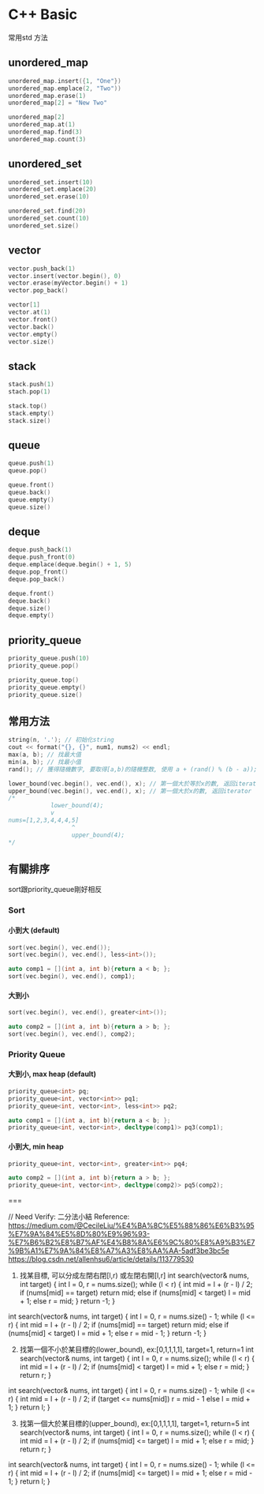 # C++ Basic

常用std 方法



## unordered_map
```cpp
unordered_map.insert({1, "One"})
unordered_map.emplace(2, "Two"))
unordered_map.erase(1)
unordered_map[2] = "New Two"

unordered_map[2]
unordered_map.at(1)
unordered_map.find(3)
unordered_map.count(3)
```

## unordered_set
```cpp
unordered_set.insert(10)
unordered_set.emplace(20)
unordered_set.erase(10)

unordered_set.find(20)
unordered_set.count(10)
unordered_set.size()
```

## vector
```cpp
vector.push_back(1)
vector.insert(vector.begin(), 0)
vector.erase(myVector.begin() + 1)
vector.pop_back()

vector[1]
vector.at(1)
vector.front()
vector.back()
vector.empty()
vector.size()
```

## stack
```cpp
stack.push(1)
stach.pop(1)

stack.top()
stack.empty()
stack.size()
```

## queue
```cpp
queue.push(1)
queue.pop()

queue.front()
queue.back()
queue.empty()
queue.size()
```
## deque
```cpp
deque.push_back(1)
deque.push_front(0)
deque.emplace(deque.begin() + 1, 5)
deque.pop_front()
deque.pop_back()

deque.front()
deque.back()
deque.size()
deque.empty()
```

## priority_queue
```cpp
priority_queue.push(10)
priority_queue.pop()

priority_queue.top()
priority_queue.empty()
priority_queue.size()
```


## 常用方法
```cpp
string(n, '.'); // 初始化string
cout << format("{}, {}", num1, nums2) << endl;
max(a, b); // 找最大值
min(a, b); // 找最小值
rand(); // 獲得隨機數字, 要取得[a,b)的隨機整数, 使用 a + (rand() % (b - a));

lower_bound(vec.begin(), vec.end(), x); // 第一個大於等於x的數, 返回iterator
upper_bound(vec.begin(), vec.end(), x); // 第一個大於x的數, 返回iterator
/*
            lower_bound(4);
            v
nums=[1,2,3,4,4,4,5]
                  ^
                  upper_bound(4);
*/
```
## 有關排序
sort跟priority_queue剛好相反
### Sort

#### 小到大 (default)
```cpp
sort(vec.begin(), vec.end());
sort(vec.begin(), vec.end(), less<int>());

auto comp1 = [](int a, int b){return a < b; };
sort(vec.begin(), vec.end(), comp1);
```

#### 大到小
```cpp
sort(vec.begin(), vec.end(), greater<int>());

auto comp2 = [](int a, int b){return a > b; };
sort(vec.begin(), vec.end(), comp2);
```


### Priority Queue

#### 大到小, max heap (default)
```cpp
priority_queue<int> pq;
priority_queue<int, vector<int>> pq1;
priority_queue<int, vector<int>, less<int>> pq2;

auto comp1 = [](int a, int b){return a < b; };
priority_queue<int, vector<int>, decltype(comp1)> pq3(comp1);
```

#### 小到大, min heap

```cpp
priority_queue<int, vector<int>, greater<int>> pq4;

auto comp2 = [](int a, int b){return a > b; };
priority_queue<int, vector<int>, decltype(comp2)> pq5(comp2);
```


===

// Need Verify:
二分法小結
Reference:
https://medium.com/@CecileLiu/%E4%BA%8C%E5%88%86%E6%B3%95%E7%9A%84%E5%8D%80%E9%96%93-%E7%B6%B2%E8%B7%AF%E4%B8%8A%E6%9C%80%E8%A9%B3%E7%9B%A1%E7%9A%84%E8%A7%A3%E8%AA%AA-5adf3be3bc5e
https://blog.csdn.net/allenhsu6/article/details/113779530

1. 找某目標, 可以分成左閉右閉[l,r) 或左閉右開[l,r]
int search(vector<int>& nums, int target) {
    int l = 0, r = nums.size();
    while (l < r) {
        int mid = l + (r - l) / 2;
        if (nums[mid] == target) return mid;
        else if (nums[mid] < target) l = mid + 1;
        else r = mid;
    }
    return -1;
}

int search(vector<int>& nums, int target) {
    int l = 0, r = nums.size() - 1;
    while (l <= r) {
        int mid = l + (r - l) / 2;
        if (nums[mid] == target) return mid;
        else if (nums[mid] < target) l = mid + 1;
        else r = mid - 1;
    }
    return -1;
}


2. 找第一個不小於某目標的(lower_bound), ex:[0,1,1,1,1], target=1, return=1
int search(vector<int>& nums, int target) {
    int l = 0, r = nums.size();
    while (l < r) {
        int mid = l + (r - l) / 2;
        if (nums[mid] < target) l = mid + 1;
        else r = mid;
    }
    return r;
}

int search(vector<int>& nums, int target) {
    int l = 0, r = nums.size() - 1;
    while (l <= r) {
        int mid = l + (r - l) / 2;
        if (target <= nums[mid]) r = mid - 1
        else l = mid + 1;
    }
    return l;
}


3. 找第一個大於某目標的(upper_bound), ex:[0,1,1,1,1], target=1, return=5
int search(vector<int>& nums, int target) {
    int l = 0, r = nums.size();
    while (l < r) {
        int mid = l + (r - l) / 2;
        if (nums[mid] <= target) l = mid + 1;
        else r = mid;
    }
    return r;
}

int search(vector<int>& nums, int target) {
    int l = 0, r = nums.size() - 1;
    while (l <= r) {
        int mid = l + (r - l) / 2;
        if (nums[mid] <= target) l = mid + 1;
        else r = mid - 1;
    }
    return l;
}
